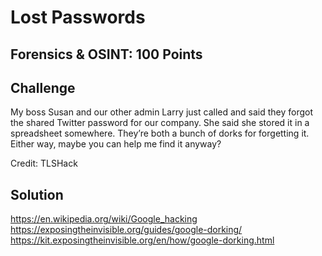 # Lost Passwords

## Forensics & OSINT: 100 Points

## Challenge
My boss Susan and our other admin Larry just called and said they forgot the shared Twitter password for our company. She said she stored it in a spreadsheet somewhere. They’re both a bunch of dorks for forgetting it. Either way, maybe you can help me find it anyway?

Credit: TLSHack

## Solution

https://en.wikipedia.org/wiki/Google_hacking
https://exposingtheinvisible.org/guides/google-dorking/
https://kit.exposingtheinvisible.org/en/how/google-dorking.html